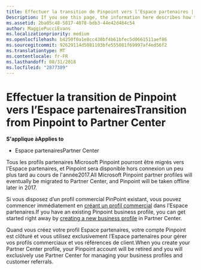```yaml
---
title: Effectuer la transition de Pinpoint vers l’Espace partenaires | Espace partenaires
Description: If you see this page, the information here describes how to transition from Pinpoint to Partner Center.
ms.assetid: 2ba05c48-5817-4078-bdb3-44e42d484c54
author: MaggiePucciEvans
ms.localizationpriority: medium
ms.openlocfilehash: b4250f0a1e8cc438bf4b61bfec5d0661511aef86
ms.sourcegitcommit: 92629114d5081103bfe555081f69997af4ed56f2
ms.translationtype: MT
ms.contentlocale: fr-FR
ms.lasthandoff: 08/31/2018
ms.locfileid: "2877389"
---
```

# <a name="transition-from-pinpoint-to-partner-center"></a><span data-ttu-id="fbf05-102">Effectuer la transition de Pinpoint vers l’Espace partenaires</span><span class="sxs-lookup"><span data-stu-id="fbf05-102">Transition from Pinpoint to Partner Center</span></span>

**<span data-ttu-id="fbf05-103">S'applique à</span><span class="sxs-lookup"><span data-stu-id="fbf05-103">Applies to</span></span>**

-  <span data-ttu-id="fbf05-104">Espace partenaires</span><span class="sxs-lookup"><span data-stu-id="fbf05-104">Partner Center</span></span>

<span data-ttu-id="fbf05-105">Tous les profils partenaires Microsoft Pinpoint pourront être migrés vers l'Espace partenaires, et Pinpoint sera disponible hors connexion un peu plus tard au cours de l'année2017.</span><span class="sxs-lookup"><span data-stu-id="fbf05-105">All Microsoft Pinpoint partner profiles will eventually be migrated to Partner Center, and Pinpoint will be taken offline later in 2017.</span></span> 

<span data-ttu-id="fbf05-106">Si vous disposez d’un profil commercial PinPoint existant, vous pouvez commencer immédiatement en [créant un profil commercial](create-a-marketing-profile.md) dans l’Espace partenaires.</span><span class="sxs-lookup"><span data-stu-id="fbf05-106">If you have an existing Pinpoint business profile, you can get started right away by [creating a new business profile](create-a-marketing-profile.md) in Partner Center.</span></span>

<span data-ttu-id="fbf05-107">Quand vous créez votre profil Espace partenaires, votre compte Pinpoint est clôturé et vous utilisez exclusivement l’Espace partenaires pour gérer vos profils commerciaux et vos références de client.</span><span class="sxs-lookup"><span data-stu-id="fbf05-107">When you create your Partner Center profile, your Pinpoint account will be retired and you will exclusively use Partner Center for managing your business profiles and customer referrals.</span></span>